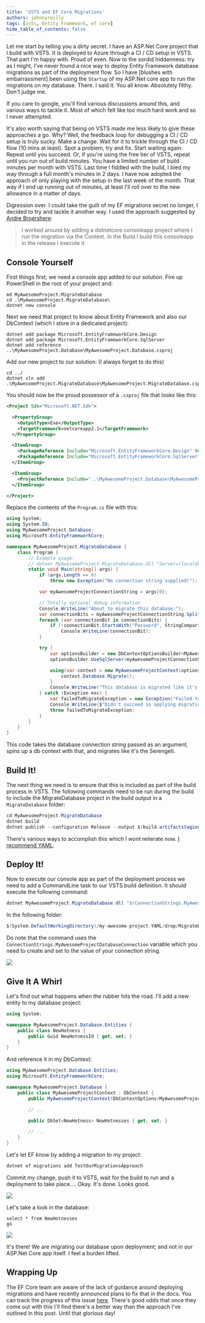 ```yaml
---
title: 'VSTS and EF Core Migrations'
authors: johnnyreilly
tags: [vsts, Entity Framework, ef core]
hide_table_of_contents: false
---
```


Let me start by telling you a dirty secret. I have an ASP.Net Core project that I build with VSTS. It is deployed to Azure through a CI / CD setup in VSTS. That part I'm happy with. Proud of even. Now to the sordid hiddenness: try as I might, I've never found a nice way to deploy Entity Framework database migrations as part of the deployment flow. So I have [blushes with embarrassment] been using the `Startup` of my ASP.Net core app to run the migrations on my database. There. I said it. You all know. Absolutely filthy. Don't judge me.

If you care to google, you'll find various discussions around this, and various ways to tackle it. Most of which felt like too much hard work and so I never attempted.

It's also worth saying that being on VSTS made me less likely to give these approaches a go. Why? Well, the feedback loop for debugging a CI / CD setup is truly sucky. Make a change. Wait for it to trickle through the CI / CD flow (10 mins at least). Spot a problem, try and fix. Start waiting again. Repeat until you succeed. Or, if you're using the free tier of VSTS, repeat until you run out of build minutes. You have a limited number of build minutes per month with VSTS. Last time I fiddled with the build, I bled my way through a full month's minutes in 2 days. I have now adopted the approach of only playing with the setup in the last week of the month. That way if I end up running out of minutes, at least I'll roll over to the new allowance in a matter of days.

Digression over. I could take the guilt of my EF migrations secret no longer, I decided to try and tackle it another way. I used the approach suggested by [Andre Broers](https://github.com/broersa)[here](https://github.com/aspnet/EntityFrameworkCore/issues/9841#issuecomment-395712061):

> I worked around by adding a dotnetcore consoleapp project where I run the migration via the Context. In the Build I build this consoleapp in the release I execute it.

## Console Yourself

First things first, we need a console app added to our solution. Fire up PowerShell in the root of your project and:

```console
md MyAwesomeProject.MigrateDatabase
cd .\MyAwesomeProject.MigrateDatabase\
dotnet new console
```

Next we need that project to know about Entity Framework and also our DbContext (which I store in a dedicated project):

```console
dotnet add package Microsoft.EntityFrameworkCore.Design
dotnet add package Microsoft.EntityFrameworkCore.SqlServer
dotnet add reference ..\MyAwesomeProject.Database\MyAwesomeProject.Database.csproj
```

Add our new project to our solution: (I always forget to do this)

```console
cd ../
dotnet sln add .\MyAwesomeProject.MigrateDatabase\MyAwesomeProject.MigrateDatabase.csproj
```

You should now be the proud possessor of a `.csproj` file that looks like this:

```xml
<Project Sdk="Microsoft.NET.Sdk">

  <PropertyGroup>
    <OutputType>Exe</OutputType>
    <TargetFramework>netcoreapp2.1</TargetFramework>
  </PropertyGroup>

  <ItemGroup>
    <PackageReference Include="Microsoft.EntityFrameworkCore.Design" Version="2.1.1" />
    <PackageReference Include="Microsoft.EntityFrameworkCore.SqlServer" Version="2.1.1" />
  </ItemGroup>

  <ItemGroup>
    <ProjectReference Include="..\MyAwesomeProject.Database\MyAwesomeProject.Database.csproj" />
  </ItemGroup>

</Project>
```

Replace the contents of the `Program.cs` file with this:

```cs
using System;
using System.IO;
using MyAwesomeProject.Database;
using Microsoft.EntityFrameworkCore;

namespace MyAwesomeProject.MigrateDatabase {
    class Program {
        // Example usage:
        // dotnet MyAwesomeProject.MigrateDatabase.dll "Server=(localdb)\\mssqllocaldb;Database=MyAwesomeProject;Trusted_Connection=True;"
        static void Main(string[] args) {
            if (args.Length == 0)
                throw new Exception("No connection string supplied!");

            var myAwesomeProjectConnectionString = args[0];

            // Totally optional debug information
            Console.WriteLine("About to migrate this database:");
            var connectionBits = myAwesomeProjectConnectionString.Split(";");
            foreach (var connectionBit in connectionBits) {
                if (!connectionBit.StartsWith("Password", StringComparison.CurrentCultureIgnoreCase))
                    Console.WriteLine(connectionBit);
            }

            try {
                var optionsBuilder = new DbContextOptionsBuilder<MyAwesomeProjectContext>();
                optionsBuilder.UseSqlServer(myAwesomeProjectConnectionString);

                using(var context = new MyAwesomeProjectContext(optionsBuilder.Options)) {
                    context.Database.Migrate();
                }
                Console.WriteLine("This database is migrated like it's the Serengeti!");
            } catch (Exception exc) {
                var failedToMigrateException = new Exception("Failed to apply migrations!", exc);
                Console.WriteLine($"Didn't succeed in applying migrations: {exc.Message}");
                throw failedToMigrateException;
            }
        }
    }
}
```

This code takes the database connection string passed as an argument, spins up a db context with that, and migrates like it's the Serengeti.

## Build It!

The next thing we need is to ensure that this is included as part of the build process in VSTS. The following commands need to be run during the build to include the MigrateDatabase project in the build output in a `MigrateDatabase` folder:

```cs
cd MyAwesomeProject.MigrateDatabase
dotnet build
dotnet publish --configuration Release --output $(build.artifactstagingdirectory)/MigrateDatabase
```

There's various ways to accomplish this which I wont reiterate now. [I recommend YAML](./2018-06-16-vsts-yaml-up.md).

## Deploy It!

Now to execute our console app as part of the deployment process we need to add a CommandLine task to our VSTS build definition. It should execute the following command:

```cs
dotnet MyAwesomeProject.MigrateDatabase.dll "$(ConnectionStrings.MyAwesomeProjectDatabaseConnection)"
```

In the following folder:

```cs
$(System.DefaultWorkingDirectory)/my-awesome-project-YAML/drop/MigrateDatabase
```

Do note that the command uses the `ConnectionStrings.MyAwesomeProjectDatabaseConnection` variable which you need to create and set to the value of your connection string.

![](../static/blog/2018-06-24-vsts-and-ef-core-migrations/Screenshot%2B2018-06-24%2B10.55.27.png)

## Give It A Whirl

Let's find out what happens when the rubber hits the road. I'll add a new entity to my database project:

```cs
using System;

namespace MyAwesomeProject.Database.Entities {
    public class NewHotness {
        public Guid NewHotnessId { get; set; }
    }
}
```

And reference it in my DbContext:

```cs
using MyAwesomeProject.Database.Entities;
using Microsoft.EntityFrameworkCore;

namespace MyAwesomeProject.Database {
    public class MyAwesomeProjectContext : DbContext {
        public MyAwesomeProjectContext(DbContextOptions<MyAwesomeProjectContext> options) : base(options) { }

        // ...

        public DbSet<NewHotness> NewHotnesses { get; set; }

        // ...
    }
}
```

Let's let EF know by adding a migration to my project:

```cs
dotnet ef migrations add TestOurMigrationsApproach
```

Commit my change, push it to VSTS, wait for the build to run and a deployment to take place.... Okay. It's done. Looks good.

![](../static/blog/2018-06-24-vsts-and-ef-core-migrations/Screenshot%2B2018-06-24%2B09.02.22.png)

Let's take a look in the database:

```console
select * from NewHotnesses
go
```

![](../static/blog/2018-06-24-vsts-and-ef-core-migrations/Screenshot%2B2018-06-24%2B08.59.00.png)

It's there! We are migrating our database upon deployment; and not in our ASP.Net Core app itself. I feel a burden lifted.

## Wrapping Up

The EF Core team are aware of the lack of guidance around deploying migrations and have recently announced plans to fix that in the docs. You can track the progress of this issue [here](https://github.com/aspnet/EntityFramework.Docs/issues/691). There's good odds that once they come out with this I'll find there's a better way than the approach I've outlined in this post. Until that glorious day!
